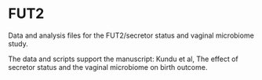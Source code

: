 # FUT2
Data and analysis files for the FUT2/secretor status and vaginal microbiome study.

The data and scripts support the manuscript:
Kundu et al, The effect of secretor status and the vaginal microbiome on birth outcome.
